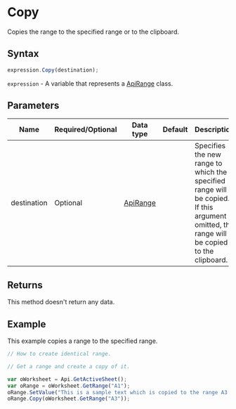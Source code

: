 # Copy

Copies the range to the specified range or to the clipboard.

## Syntax

```javascript
expression.Copy(destination);
```

`expression` - A variable that represents a [ApiRange](../ApiRange.md) class.

## Parameters

| **Name** | **Required/Optional** | **Data type** | **Default** | **Description** |
| ------------- | ------------- | ------------- | ------------- | ------------- |
| destination | Optional | [ApiRange](../../ApiRange/ApiRange.md) |  | Specifies the new range to which the specified range will be copied. If this argument is omitted, the range will be copied to the clipboard. |

## Returns

This method doesn't return any data.

## Example

This example copies a range to the specified range.

```javascript editor-xlsx
// How to create identical range.

// Get a range and create a copy of it.

var oWorksheet = Api.GetActiveSheet();
var oRange = oWorksheet.GetRange("A1");
oRange.SetValue("This is a sample text which is copied to the range A3.");
oRange.Copy(oWorksheet.GetRange("A3"));
```

